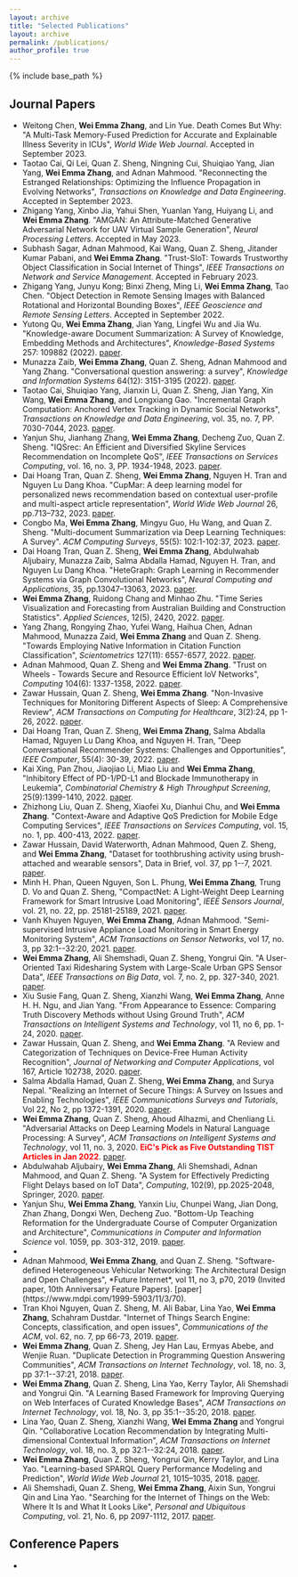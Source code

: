 ```yaml
---
layout: archive
title: "Selected Publications"
layout: archive
permalink: /publications/
author_profile: true
---
```


{% include base_path %}

## Journal Papers
- Weitong Chen, <b>Wei Emma Zhang</b>, and Lin Yue. Death Comes But Why: "A Multi-Task Memory-Fused Prediction for Accurate and Explainable Illness Severity in ICUs", *World Wide Web Journal*. Accepted in September 2023.
- Taotao Cai, Qi Lei, Quan Z. Sheng, Ningning Cui, Shuiqiao Yang, Jian Yang,
<b>Wei Emma Zhang</b>, and Adnan Mahmood. "Reconnecting the Estranged Relationships: Optimizing the Influence Propagation in Evolving Networks", *Transactions on Knowledge and Data Engineering*. Accepted in September 2023.
- Zhigang Yang, Xinbo Jia, Yahui Shen, Yuanlan Yang, Huiyang Li, and <b>Wei Emma Zhang</b>. "AMGAN: An Attribute-Matched Generative Adversarial Network for UAV Virtual Sample Generation", *Neural Processing Letters*. Accepted in May 2023.
- Subhash Sagar, Adnan Mahmood, Kai Wang, Quan Z. Sheng, Jitander Kumar Pabani, and <b>Wei Emma Zhang</b>. "Trust-SIoT: Towards Trustworthy Object Classification in Social Internet of Things", *IEEE Transactions on Network and Service Management*. Accepted in February 2023. 
- Zhigang Yang, Junyu Kong; Binxi Zheng, Ming Li, <b>Wei Emma Zhang</b>, Tao Chen. "Object Detection in Remote Sensing Images with Balanced Rotational and Horizontal Bounding Boxes", *IEEE Geoscience and Remote Sensing Letters*. Accepted in September 2022. 
- Yutong Qu, <b>Wei Emma Zhang</b>, Jian Yang, Lingfei Wu and Jia Wu. "Knowledge-aware Document Summarization: A Survey of Knowledge, Embedding Methods and Architectures", *Knowledge-Based Systems* 257: 109882 (2022). [paper](https://www.sciencedirect.com/science/article/abs/pii/S0950705122009753).
- Munazza Zaib, <b>Wei Emma Zhang</b>, Quan Z. Sheng, Adnan Mahmood and Yang Zhang. "Conversational question answering: a survey",  *Knowledge and Information Systems*  64(12): 3151-3195 (2022). [paper](https://link.springer.com/article/10.1007/s10115-022-01744-y).
- Taotao Cai, Shuiqiao Yang, Jianxin Li, Quan Z. Sheng, Jian Yang, Xin Wang, <b>Wei Emma Zhang</b>, and Longxiang Gao. "Incremental Graph Computation: Anchored Vertex Tracking in Dynamic Social Networks", *Transactions on Knowledge and Data Engineering*, vol. 35, no. 7, PP. 7030-7044, 2023. [paper](https://ieeexplore.ieee.org/abstract/document/9860051?casa_token=i8UiBKG1GaEAAAAA:r4o_hoeMAhq0UKFaRxtygCSLy6bOS7gINnA_lr0cD21JoGTKvk-22zK64BZUGlehxQY8hS2bquc).
- Yanjun Shu, Jianhang Zhang, <b>Wei Emma Zhang</b>, Decheng Zuo, Quan Z. Sheng. "IQSrec: An Efficient and Diversified Skyline Services Recommendation on Incomplete QoS", *IEEE Transactions on Services Computing*, vol. 16, no. 3, PP. 1934-1948, 2023. [paper](https://ieeexplore.ieee.org/document/9822952).
- Dai Hoang Tran, Quan Z. Sheng, <b>Wei Emma Zhang</b>, Nguyen H. Tran and Nguyen Lu Dang Khoa. "CupMar: A deep learning model for personalized news recommendation based on contextual user-profile and multi-aspect article representation", *World Wide Web Journal* 26, pp.713–732, 2023. [paper](https://link.springer.com/article/10.1007/s11280-022-01059-6).
- Congbo Ma, <b>Wei Emma Zhang</b>, Mingyu Guo, Hu Wang, and Quan Z. Sheng. "Multi-document Summarization via Deep Learning Techniques: A Survey". *ACM Computing Surveys*,  55(5): 102:1-102:37, 2023. [paper](https://dl.acm.org/doi/abs/10.1145/3529754).
- Dai Hoang Tran, Quan Z. Sheng, <b>Wei Emma Zhang</b>, Abdulwahab Aljubairy, Munazza Zaib, Salma Abdalla Hamad, Nguyen H. Tran, and Nguyen Lu Dang Khoa. "HeteGraph: Graph Learning in Recommender Systems via Graph Convolutional Networks", *Neural Computing and Applications*, 35, pp.13047–13063, 2023. [paper](https://link.springer.com/article/10.1007/s00521-020-05667-z).
- <b>Wei Emma Zhang</b>, Ruidong Chang and Minhao Zhu. "Time Series Visualization and Forecasting from Australian Building and Construction Statistics". *Applied Sciences*, 12(5), 2420, 2022. [paper](https://www.mdpi.com/2076-3417/12/5/2420).
- Yang Zhang, Rongying Zhao, Yufei Wang, Haihua Chen, Adnan Mahmood, Munazza Zaid, <b>Wei Emma Zhang</b> and Quan Z. Sheng. "Towards Employing Native Information in Citation Function Classification", *Scientometrics* 127(11): 6557-6577, 2022. [paper](https://link.springer.com/article/10.1007/s11192-021-04242-0#:~:text=We%20found%20that%20the%20proposed,%2C%20and%20Seq2seq%20(T5).).
- Adnan Mahmood, Quan Z. Sheng and <b>Wei Emma Zhang</b>. "Trust on Wheels - Towards Secure and Resource Efficient IoV Networks", *Computing* 104(6): 1337-1358, 2022. [paper](https://link.springer.com/article/10.1007/s00607-021-01040-7).
- Zawar Hussain, Quan Z. Sheng, <b>Wei Emma Zhang</b>. "Non-Invasive Techniques for Monitoring Different Aspects of Sleep: A Comprehensive Review", *ACM Transactions on Computing for Healthcare*, 3(2):24, pp 1-26, 2022. [paper](https://dl.acm.org/doi/10.1145/3491245).
- Dai Hoang Tran, Quan Z. Sheng, <b>Wei Emma Zhang</b>, Salma Abdalla Hamad, Nguyen Lu Dang Khoa, and Nguyen H. Tran, "Deep Conversational Recommender Systems: Challenges and Opportunities", *IEEE Computer*, 55(4): 30-39, 2022. [paper](https://ieeexplore.ieee.org/document/9755223).
- Kai Xing, Pan Zhou, Jiaojiao Li, Miao Liu and <b>Wei Emma Zhang</b>, "Inhibitory Effect of PD-1/PD-L1 and Blockade Immunotherapy in Leukemia",  *Combinatorial Chemistry & High Throughput Screening*, 25(9):1399-1410, 2022. [paper](https://pubmed.ncbi.nlm.nih.gov/34238150/).
- Zhizhong Liu, Quan Z. Sheng, Xiaofei Xu, Dianhui Chu, and <b>Wei Emma Zhang</b>. "Context-Aware and Adaptive QoS Prediction for Mobile Edge Computing Services", *IEEE Transactions on Services Computing*, vol. 15, no. 1, pp. 400-413, 2022. [paper](https://ieeexplore.ieee.org/document/8852687).
- Zawar Hussain, David Waterworth, Adnan Mahmood, Quen Z. Sheng, and <b>Wei Emma Zhang</b>, "Dataset for toothbrushing activity using brush-attached and wearable sensors", Data in Brief, vol. 37, pp 1--7, 2021. [paper](https://www.sciencedirect.com/science/article/pii/S2352340921005321).
- Minh H. Phan, Queen Nguyen, Son L. Phung, <b>Wei Emma Zhang</b>, Trung D. Vo and Quan Z. Sheng, "CompactNet: A Light-Weight Deep Learning Framework for Smart Intrusive Load Monitoring", *IEEE Sensors Journal*, vol. 21, no. 22, pp. 25181-25189, 2021. [paper](https://ieeexplore.ieee.org/document/9449869).
- Vanh Khuyen Nguyen, <b>Wei Emma Zhang</b>, Adnan Mahmood.  "Semi-supervised Intrusive Appliance Load Monitoring in Smart Energy Monitoring System", *ACM Transactions on Sensor Networks*, vol 17, no. 3, pp 32:1--32:20, 2021. [paper](https://dl.acm.org/doi/abs/10.1145/3448415).
- <b>Wei Emma Zhang</b>, Ali Shemshadi, Quan Z. Sheng, Yongrui Qin. "A User-Oriented Taxi Ridesharing System with Large-Scale Urban GPS Sensor Data", *IEEE Transactions on Big Data*, vol. 7, no. 2, pp. 327-340, 2021. [paper](https://ieeexplore.ieee.org/document/8476178).
- Xiu Susie Fang, Quan Z. Sheng, Xianzhi Wang, <b>Wei Emma Zhang</b>, Anne H. H. Ngu, and Jian Yang. "From Appearance to Essence: Comparing Truth Discovery Methods without Using Ground Truth", *ACM Transactions on Intelligent Systems and Technology*, vol 11, no 6, pp. 1-24, 2020. [paper](https://dl.acm.org/doi/abs/10.1145/3411749).
- Zawar Hussain, Quan Z. Sheng, and <b>Wei Emma Zhang</b>. "A Review and Categorization of Techniques on Device-Free Human Activity Recognition", *Journal of Networking and Computer Applications*, vol 167, Article 102738, 2020. [paper](https://www.sciencedirect.com/science/article/abs/pii/S1084804520302125).
- Salma Abdalla Hamad,  Quan Z. Sheng, <b>Wei Emma Zhang</b>, and Surya Nepal. "Realizing an Internet of Secure Things: A Survey on Issues and Enabling Technologies", *IEEE Communications Surveys and Tutorials*, Vol 22, No 2, pp 1372-1391, 2020. [paper](https://ieeexplore.ieee.org/abstract/document/9011598/).
- <b>Wei Emma Zhang</b>,  Quan Z. Sheng,  Ahoud Alhazmi, and Chenliang Li. "Adversarial Attacks on Deep Learning Models in Natural Language Processing: A Survey", *ACM Transactions on Intelligent Systems and Technology*, vol 11, no. 3, 2020.  <b style="color:#FF0000">EiC's Pick as Five Outstanding TIST Articles in Jan 2022</b>. [paper](https://dl.acm.org/doi/abs/10.1145/3374217).
- Abdulwahab Aljubairy, <b>Wei Emma Zhang</b>, Ali Shemshadi, Adnan Mahmood, and Quan Z. Sheng. "A System for Effectively Predicting Flight Delays based on IoT Data", *Computing*, 102(9), pp.2025-2048, Springer, 2020. [paper](https://link.springer.com/article/10.1007/s00607-020-00794-w).
- Yanjun Shu, <b>Wei Emma Zhang</b>, Yanxin Liu, Chunpei Wang, Jian Dong, Zhan Zhang, Dongxi Wen, Decheng Zuo. "Bottom-Up Teaching Reformation for the Undergraduate Course of Computer Organization and Architecture", *Communications in Computer and Information Science* vol. 1059, pp. 303-312, 2019. [paper](https://link.springer.com/chapter/10.1007/978-981-15-0121-0_23).
- <li>Adnan Mahmood, <b>Wei Emma Zhang</b>, and Quan Z. Sheng. "Software-defined Heterogeneous Vehicular Networking: The Architectural Design and Open Challenges", *Future Internet*, vol 11, no 3, p70, 2019 (Invited paper, 10th Anniversary Feature Papers). [paper](https://www.mdpi.com/1999-5903/11/3/70).
- Tran Khoi Nguyen, Quan Z. Sheng, M. Ali Babar, Lina Yao, <b>Wei Emma Zhang</b>, Schahram Dustdar. "Internet of Things Search Engine: Concepts, classification, and open issues", *Communications of the ACM*, vol. 62, no. 7, pp 66-73, 2019. [paper](https://dl.acm.org/doi/10.1145/3284763).
- <b>Wei Emma Zhang</b>, Quan Z. Sheng, Jey Han Lau, Ermyas Abebe, and Wenjie Ruan. "Duplicate Detection in Programming Question Answering Communities", *ACM Transactions on Internet Technology*, vol. 18, no. 3, pp 37:1--37:21, 2018. [paper](https://dl.acm.org/doi/10.1145/3169795).
- <b>Wei Emma Zhang</b>, Quan Z. Sheng, Lina Yao, Kerry Taylor, Ali Shemshadi and Yongrui Qin. "A Learning Based Framework for Improving Querying on Web Interfaces of Curated Knowledge Bases", *ACM Transactions on Internet Technology*, vol. 18, No. 3, pp 35:1--35:20, 2018. [paper](https://dl.acm.org/doi/10.1145/3155806).
- Lina Yao, Quan Z. Sheng, Xianzhi Wang, <b>Wei Emma Zhang</b> and Yongrui Qin. "Collaborative Location Recommendation by Integrating Multi-dimensional Contextual Information", *ACM Transactions on Internet Technology*, vol. 18, no. 3, pp 32:1--32:24, 2018. [paper](https://dl.acm.org/doi/10.1145/3134438).
- <b>Wei Emma Zhang</b>, Quan Z. Sheng, Yongrui Qin, Kerry Taylor, and Lina Yao. "Learning-based SPARQL Query Performance Modeling and Prediction", *World Wide Web Journal* 21, 1015–1035, 2018. [paper](https://link.springer.com/article/10.1007/s11280-017-0498-1#citeas).
-  Ali Shemshadi, Quan Z. Sheng, <b>Wei Emma Zhang</b>, Aixin Sun, Yongrui Qin and Lina Yao. "Searching for the Internet of Things on the Web: Where It Is and What It Looks Like", *Personal and Ubiquitous Computing*, vol. 21, No. 6, pp 2097-1112, 2017. [paper](https://link.springer.com/article/10.1007/s00779-017-1034-0).
 
## Conference Papers
- 
